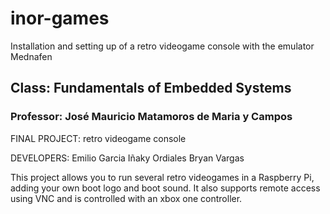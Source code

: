 # inor-games
Installation and setting up of a retro videogame console with the emulator Mednafen

## Class: Fundamentals of Embedded Systems
### Professor: José Mauricio Matamoros de Maria y Campos

FINAL PROJECT: retro videogame console

DEVELOPERS:
Emilio Garcia
Iñaky Ordiales
Bryan Vargas

This project allows you to run several retro videogames in a Raspberry Pi, adding your own boot logo and boot sound.
It also supports remote access using VNC and is controlled with an xbox one controller.
